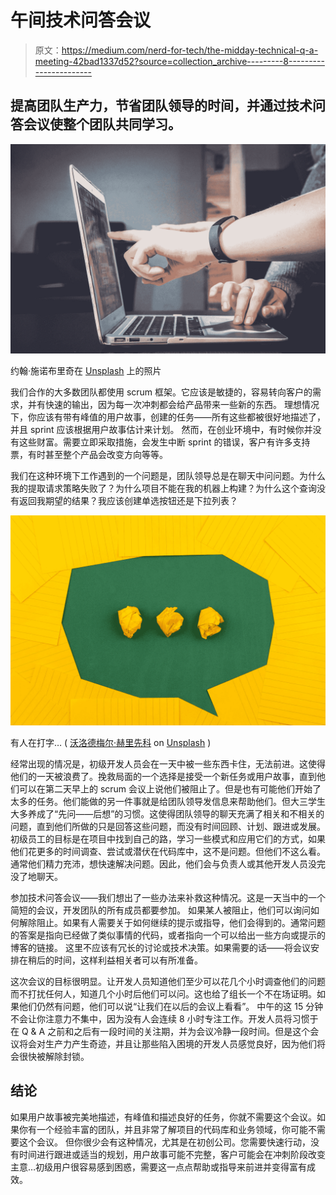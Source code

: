 # 午间技术问答会议

> 原文：<https://medium.com/nerd-for-tech/the-midday-technical-q-a-meeting-42bad1337d52?source=collection_archive---------8----------------------->

## 提高团队生产力，节省团队领导的时间，并通过技术问答会议使整个团队共同学习。

![](img/bbf3b4fb1104ac681b3934a16312c9e9.png)

约翰·施诺布里奇在 [Unsplash](https://unsplash.com?utm_source=medium&utm_medium=referral) 上的照片

我们合作的大多数团队都使用 scrum 框架。它应该是敏捷的，容易转向客户的需求，并有快速的输出，因为每一次冲刺都会给产品带来一些新的东西。
理想情况下，你应该有带有峰值的用户故事，创建的任务——所有这些都被很好地描述了，并且 sprint 应该根据用户故事估计来计划。
然而，在创业环境中，有时候你并没有这些财富。需要立即采取措施，会发生中断 sprint 的错误，客户有许多支持票，有时甚至整个产品会改变方向等等。

我们在这种环境下工作遇到的一个问题是，团队领导总是在聊天中问问题。为什么我的提取请求策略失败了？为什么项目不能在我的机器上构建？为什么这个查询没有返回我期望的结果？我应该创建单选按钮还是下拉列表？

![](img/113d8ad35209968c21a1f24847e7e750.png)

有人在打字… ( [沃洛德梅尔·赫里先科](https://unsplash.com/@lunarts?utm_source=medium&utm_medium=referral) on [Unsplash](https://unsplash.com?utm_source=medium&utm_medium=referral) )

经常出现的情况是，初级开发人员会在一天中被一些东西卡住，无法前进。这使得他们的一天被浪费了。挽救局面的一个选择是接受一个新任务或用户故事，直到他们可以在第二天早上的 scrum 会议上说他们被阻止了。但是也有可能他们开始了太多的任务。他们能做的另一件事就是给团队领导发信息来帮助他们。但大三学生大多养成了“先问——后想”的习惯。这使得团队领导的聊天充满了相关和不相关的问题，直到他们所做的只是回答这些问题，而没有时间回顾、计划、跟进或发展。
初级员工的目标是在项目中找到自己的路，学习一些模式和应用它们的方式，如果他们花更多的时间调查、尝试或潜伏在代码库中，这不是问题。但他们不这么看。通常他们精力充沛，想快速解决问题。因此，他们会与负责人或其他开发人员没完没了地聊天。

参加技术问答会议——我们想出了一些办法来补救这种情况。这是一天当中的一个简短的会议，开发团队的所有成员都要参加。
如果某人被阻止，他们可以询问如何解除阻止。如果有人需要关于如何继续的提示或指导，他们会得到的。通常问题的答案是指向已经做了类似事情的代码，或者指向一个可以给出一些方向或提示的博客的链接。
这里不应该有冗长的讨论或技术决策。如果需要的话——将会议安排在稍后的时间，这样利益相关者可以有所准备。

这次会议的目标很明显。让开发人员知道他们至少可以花几个小时调查他们的问题而不打扰任何人，知道几个小时后他们可以问。这也给了组长一个不在场证明。如果他们仍然有问题，他们可以说“让我们在以后的会议上看看”。
中午的这 15 分钟不会让你注意力不集中，因为没有人会连续 8 小时专注工作。开发人员将习惯于在 Q & A 之前和之后有一段时间的关注期，并为会议冷静一段时间。但是这个会议将会对生产力产生奇迹，并且让那些陷入困境的开发人员感觉良好，因为他们将会很快被解除封锁。

## 结论

如果用户故事被完美地描述，有峰值和描述良好的任务，你就不需要这个会议。如果你有一个经验丰富的团队，并且非常了解项目的代码库和业务领域，你可能不需要这个会议。
但你很少会有这种情况，尤其是在初创公司。您需要快速行动，没有时间进行跟进或适当的规划，用户故事可能不完整，客户可能会在冲刺阶段改变主意…初级用户很容易感到困惑，需要这一点点帮助或指导来前进并变得富有成效。